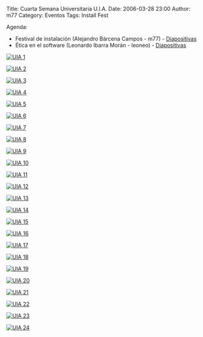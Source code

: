 Title: Cuarta Semana Universitaria U.I.A.
Date: 2006-03-28 23:00
Author: m77
Category: Eventos
Tags: Install Fest

Agenda:

* Festival de instalación (Alejandro Bárcena Campos - m77) - [Diapositivas](2006-03-28-uia-cuarta-semana-univ/insfest.tar.bz2)
* Ética en el software (Leonardo Ibarra Morán - leoneo) - [Diapositivas](2006-03-28-uia-cuarta-semana-univ/leo-eticaenelsoftware.sxi)

<!-- break -->

[![UIA 1]({attach}2006-03-28-uia-cuarta-semana-univ/01b.jpg)]({attach}2006-03-28-uia-cuarta-semana-univ/01b.jpg)

[![UIA 2]({attach}2006-03-28-uia-cuarta-semana-univ/02b.jpg)]({attach}2006-03-28-uia-cuarta-semana-univ/02b.jpg)

[![UIA 3]({attach}2006-03-28-uia-cuarta-semana-univ/03b.jpg)]({attach}2006-03-28-uia-cuarta-semana-univ/03b.jpg)

[![UIA 4]({attach}2006-03-28-uia-cuarta-semana-univ/04b.jpg)]({attach}2006-03-28-uia-cuarta-semana-univ/04b.jpg)

[![UIA 5]({attach}2006-03-28-uia-cuarta-semana-univ/05b.jpg)]({attach}2006-03-28-uia-cuarta-semana-univ/05b.jpg)

[![UIA 6]({attach}2006-03-28-uia-cuarta-semana-univ/06b.jpg)]({attach}2006-03-28-uia-cuarta-semana-univ/06b.jpg)

[![UIA 7]({attach}2006-03-28-uia-cuarta-semana-univ/07b.jpg)]({attach}2006-03-28-uia-cuarta-semana-univ/07b.jpg)

[![UIA 8]({attach}2006-03-28-uia-cuarta-semana-univ/08b.jpg)]({attach}2006-03-28-uia-cuarta-semana-univ/08b.jpg)

[![UIA 9]({attach}2006-03-28-uia-cuarta-semana-univ/09b.jpg)]({attach}2006-03-28-uia-cuarta-semana-univ/09b.jpg)

[![UIA 10]({attach}2006-03-28-uia-cuarta-semana-univ/10b.jpg)]({attach}2006-03-28-uia-cuarta-semana-univ/10b.jpg)

[![UIA 11]({attach}2006-03-28-uia-cuarta-semana-univ/11b.jpg)]({attach}2006-03-28-uia-cuarta-semana-univ/11b.jpg)

[![UIA 12]({attach}2006-03-28-uia-cuarta-semana-univ/12b.jpg)]({attach}2006-03-28-uia-cuarta-semana-univ/12b.jpg)

[![UIA 13]({attach}2006-03-28-uia-cuarta-semana-univ/13b.jpg)]({attach}2006-03-28-uia-cuarta-semana-univ/13b.jpg)

[![UIA 14]({attach}2006-03-28-uia-cuarta-semana-univ/14b.jpg)]({attach}2006-03-28-uia-cuarta-semana-univ/14b.jpg)

[![UIA 15]({attach}2006-03-28-uia-cuarta-semana-univ/15b.jpg)]({attach}2006-03-28-uia-cuarta-semana-univ/15b.jpg)

[![UIA 16]({attach}2006-03-28-uia-cuarta-semana-univ/16b.jpg)]({attach}2006-03-28-uia-cuarta-semana-univ/16b.jpg)

[![UIA 17]({attach}2006-03-28-uia-cuarta-semana-univ/17b.jpg)]({attach}2006-03-28-uia-cuarta-semana-univ/17b.jpg)

[![UIA 18]({attach}2006-03-28-uia-cuarta-semana-univ/18b.jpg)]({attach}2006-03-28-uia-cuarta-semana-univ/18b.jpg)

[![UIA 19]({attach}2006-03-28-uia-cuarta-semana-univ/19b.jpg)]({attach}2006-03-28-uia-cuarta-semana-univ/19b.jpg)

[![UIA 20]({attach}2006-03-28-uia-cuarta-semana-univ/20b.jpg)]({attach}2006-03-28-uia-cuarta-semana-univ/20b.jpg)

[![UIA 21]({attach}2006-03-28-uia-cuarta-semana-univ/21b.jpg)]({attach}2006-03-28-uia-cuarta-semana-univ/21b.jpg)

[![UIA 22]({attach}2006-03-28-uia-cuarta-semana-univ/22b.jpg)]({attach}2006-03-28-uia-cuarta-semana-univ/22b.jpg)

[![UIA 23]({attach}2006-03-28-uia-cuarta-semana-univ/23b.jpg)]({attach}2006-03-28-uia-cuarta-semana-univ/23b.jpg)

[![UIA 24]({attach}2006-03-28-uia-cuarta-semana-univ/24b.jpg)]({attach}2006-03-28-uia-cuarta-semana-univ/24b.jpg)
